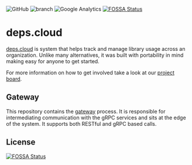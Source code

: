 ![GitHub](https://img.shields.io/github/license/depscloud/gateway.svg)
![branch](https://github.com/depscloud/gateway/workflows/branch/badge.svg?branch=main)
![Google Analytics](https://www.google-analytics.com/collect?v=1&cid=555&t=pageview&ec=repo&ea=open&dp=gateway&dt=gateway&tid=UA-143087272-2)
[![FOSSA Status](https://app.fossa.com/api/projects/git%2Bgithub.com%2Fdepscloud%2Fgateway.svg?type=shield)](https://app.fossa.com/projects/git%2Bgithub.com%2Fdepscloud%2Fgateway?ref=badge_shield)

# deps.cloud

[deps.cloud](https://deps.cloud/) is system that helps track and manage library usage across an organization.
Unlike many alternatives, it was built with portability in mind making easy for anyone to get started.

For more information on how to get involved take a look at our [project board](https://github.com/orgs/depscloud/projects/1).

## Gateway

This repository contains the [gateway](https://deps.cloud/docs/services/gateway/) process.
It is responsible for intermediating communication with the gRPC services and sits at the edge of the system.
It supports both RESTful and gRPC based calls.

## License

[![FOSSA Status](https://app.fossa.com/api/projects/git%2Bgithub.com%2Fdepscloud%2Fgateway.svg?type=large)](https://app.fossa.com/projects/git%2Bgithub.com%2Fdepscloud%2Fgateway?ref=badge_large)
